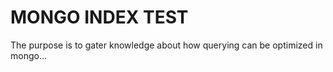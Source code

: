 # MONGO INDEX TEST

The purpose is to gater knowledge about how querying can be optimized in mongo...
